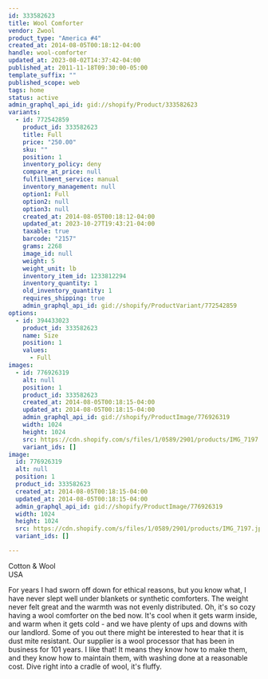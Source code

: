 ```yaml
---
id: 333582623
title: Wool Comforter
vendor: Zwool
product_type: "America #4"
created_at: 2014-08-05T00:18:12-04:00
handle: wool-comforter
updated_at: 2023-08-02T14:37:42-04:00
published_at: 2011-11-18T09:30:00-05:00
template_suffix: ""
published_scope: web
tags: home
status: active
admin_graphql_api_id: gid://shopify/Product/333582623
variants:
  - id: 772542859
    product_id: 333582623
    title: Full
    price: "250.00"
    sku: ""
    position: 1
    inventory_policy: deny
    compare_at_price: null
    fulfillment_service: manual
    inventory_management: null
    option1: Full
    option2: null
    option3: null
    created_at: 2014-08-05T00:18:12-04:00
    updated_at: 2023-10-27T19:43:21-04:00
    taxable: true
    barcode: "2157"
    grams: 2268
    image_id: null
    weight: 5
    weight_unit: lb
    inventory_item_id: 1233812294
    inventory_quantity: 1
    old_inventory_quantity: 1
    requires_shipping: true
    admin_graphql_api_id: gid://shopify/ProductVariant/772542859
options:
  - id: 394433023
    product_id: 333582623
    name: Size
    position: 1
    values:
      - Full
images:
  - id: 776926319
    alt: null
    position: 1
    product_id: 333582623
    created_at: 2014-08-05T00:18:15-04:00
    updated_at: 2014-08-05T00:18:15-04:00
    admin_graphql_api_id: gid://shopify/ProductImage/776926319
    width: 1024
    height: 1024
    src: https://cdn.shopify.com/s/files/1/0589/2901/products/IMG_7197.jpeg?v=1407212295
    variant_ids: []
image:
  id: 776926319
  alt: null
  position: 1
  product_id: 333582623
  created_at: 2014-08-05T00:18:15-04:00
  updated_at: 2014-08-05T00:18:15-04:00
  admin_graphql_api_id: gid://shopify/ProductImage/776926319
  width: 1024
  height: 1024
  src: https://cdn.shopify.com/s/files/1/0589/2901/products/IMG_7197.jpeg?v=1407212295
  variant_ids: []

---
```


Cotton & Wool  
USA

For years I had sworn off down for ethical reasons, but you know what, I have never slept well under blankets or synthetic comforters. The weight never felt great and the warmth was not evenly distributed. Oh, it's so cozy having a wool comforter on the bed now. It's cool when it gets warm inside, and warm when it gets cold - and we have plenty of ups and downs with our landlord. Some of you out there might be interested to hear that it is dust mite resistant. Our supplier is a wool processor that has been in business for 101 years. I like that! It means they know how to make them, and they know how to maintain them, with washing done at a reasonable cost. Dive right into a cradle of wool, it's fluffy.